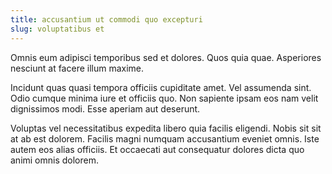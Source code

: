 ```yaml
---
title: accusantium ut commodi quo excepturi
slug: voluptatibus et
---
```


Omnis eum adipisci temporibus sed et dolores. Quos quia quae. Asperiores nesciunt at facere illum maxime.

Incidunt quas quasi tempora officiis cupiditate amet. Vel assumenda sint. Odio cumque minima iure et officiis quo. Non sapiente ipsam eos nam velit dignissimos modi. Esse aperiam aut deserunt.

Voluptas vel necessitatibus expedita libero quia facilis eligendi. Nobis sit sit at ab est dolorem. Facilis magni numquam accusantium eveniet omnis. Iste autem eos alias officiis. Et occaecati aut consequatur dolores dicta quo animi omnis dolorem.
